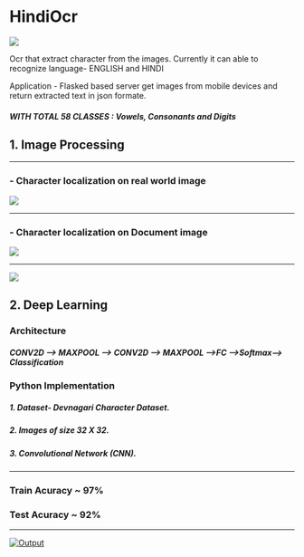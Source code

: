 # HindiOcr

![](https://img.shields.io/github/tag/pandao/editor.md.svg)

Ocr that extract character from the images.
Currently it can able to recognize language- ENGLISH and HINDI

Application - Flasked based server get images from mobile devices and return extracted text in json formate.

##### WITH TOTAL 58 CLASSES : Vowels, Consonants and Digits


## 1. Image Processing

------------
### -   Character localization on real world image 

![](https://i.ibb.co/1vgQykz/Capture.png)

------------
### -   Character localization on Document image 

![](https://i.ibb.co/xHhZz31/contours.jpg)

------------

![](https://i.ibb.co/6DNNgMw/bin-1.png)

## 2. Deep Learning
### Architecture
##### CONV2D --> MAXPOOL --> CONV2D --> MAXPOOL -->FC -->Softmax--> Classification

### Python Implementation
##### 1. Dataset- Devnagari Character Dataset.
##### 2. Images of size 32 X 32.
##### 3. Convolutional Network (CNN).

------------


### Train Acuracy ~ 97%
### Test Acuracy ~ 92%


------------

[![Output](https://s3.amazonaws.com/sportsseam-public-read/NFL/demo/wKx92kXT4e.gif "Output")](https://s3.amazonaws.com/sportsseam-public-read/NFL/demo/wKx92kXT4e.gif "Output")
